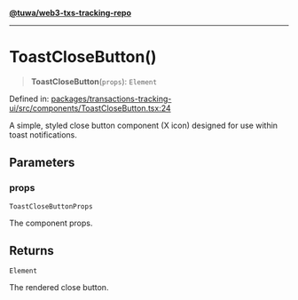 [**@tuwa/web3-txs-tracking-repo**](../../../README.md)

***

# ToastCloseButton()

> **ToastCloseButton**(`props`): `Element`

Defined in: [packages/transactions-tracking-ui/src/components/ToastCloseButton.tsx:24](https://github.com/TuwaIO/web3-transactions-tracking/blob/c12e1012b38a49f4546c719dd8dfd1a6bb4dbd9d/packages/transactions-tracking-ui/src/components/ToastCloseButton.tsx#L24)

A simple, styled close button component (X icon) designed for use within toast notifications.

## Parameters

### props

`ToastCloseButtonProps`

The component props.

## Returns

`Element`

The rendered close button.
